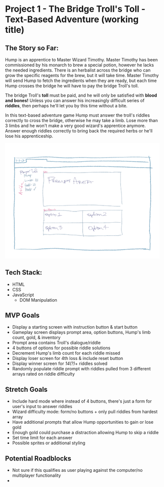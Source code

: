# Project 1 - The Bridge Troll's Toll - Text-Based Adventure (working title)

## The Story so Far:

Hump is an apprentice to Master Wizard Timothy. Master Timothy has been commissioned by his monarch to brew a special potion, however he lacks the needed ingredients.
There is an herbalist across the bridge who can grow the specific reagents for the brew, but it will take time. Master Timothy will send Hump to fetch the ingredients when they are ready, but each time Hump crosses the bridge he will have to pay the bridge Troll's toll.

The bridge Troll's **toll** must be paid, and he will only be satisfied with **blood and bones!** Unless you can answer his increasingly difficult series of **riddles**, then perhaps he'll let you by this time without a bite.

In this text-based adventure game Hump must answer the troll's riddles correctly to cross the bridge, otherwise he may take a limb. Lose more than 3 limbs and he won't make a very good wizard's apprentice anymore. Answer enough riddles correctly to bring back the required herbs or he'll lose his apprenticeship. 

![Wireframe](./images/Wireframe.png)

## Tech Stack:

+ HTML
+ CSS
+ JavaScript
    + DOM Manipulation

## MVP Goals
+ Display a starting screen with instruction button & start button
+ Gameplay screen displays prompt area, option buttons, Hump's limb count, gold, & inventory
+ Prompt area contains Troll's dialogue/riddle
+ 4 buttons of options for possible riddle solutions
+ Decrement Hump's limb count for each riddle missed
+ Display loser screen for 4th loss & include reset button
+ Display winner screen for _14(?)_+ riddles solved
+ Randomly populate riddle prompt with riddles pulled from 3 different arrays rated on riddle difficulty

## Stretch Goals
+ Include hard mode where instead of 4 buttons, there's just a form for user's input to answer riddles
+ Wizard difficulty mode: form/no buttons + only pull riddles from hardest array
+ Have additional prompts that allow Hump opportunities to gain or lose gold
+ Enough gold could purchase a distraction allowing Hump to skip a riddle
+ Set time limit for each answer
+ Possible sprites or additional styling

## Potential Roadblocks
+ Not sure if this qualifies as user playing against the computer/no multiplayer functionality
+ 